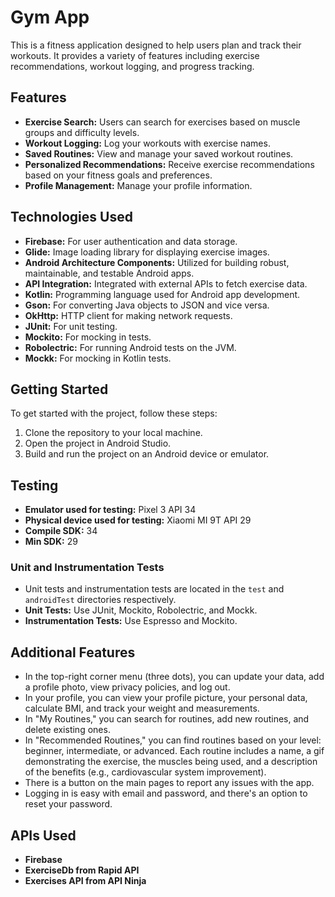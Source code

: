# Gym App

This is a fitness application designed to help users plan and track their workouts. It provides a variety of features including exercise recommendations, workout logging, and progress tracking.

## Features

- **Exercise Search:** Users can search for exercises based on muscle groups and difficulty levels.
- **Workout Logging:** Log your workouts with exercise names.
- **Saved Routines:** View and manage your saved workout routines.
- **Personalized Recommendations:** Receive exercise recommendations based on your fitness goals and preferences.
- **Profile Management:** Manage your profile information.

## Technologies Used

- **Firebase:** For user authentication and data storage.
- **Glide:** Image loading library for displaying exercise images.
- **Android Architecture Components:** Utilized for building robust, maintainable, and testable Android apps.
- **API Integration:** Integrated with external APIs to fetch exercise data.
- **Kotlin:** Programming language used for Android app development.
- **Gson:** For converting Java objects to JSON and vice versa.
- **OkHttp:** HTTP client for making network requests.
- **JUnit:** For unit testing.
- **Mockito:** For mocking in tests.
- **Robolectric:** For running Android tests on the JVM.
- **Mockk:** For mocking in Kotlin tests.

## Getting Started

To get started with the project, follow these steps:

1. Clone the repository to your local machine.
2. Open the project in Android Studio.
3. Build and run the project on an Android device or emulator.

## Testing

- **Emulator used for testing:** Pixel 3 API 34
- **Physical device used for testing:** Xiaomi MI 9T API 29
- **Compile SDK:** 34
- **Min SDK:** 29

### Unit and Instrumentation Tests

- Unit tests and instrumentation tests are located in the `test` and `androidTest` directories respectively.
- **Unit Tests:** Use JUnit, Mockito, Robolectric, and Mockk.
- **Instrumentation Tests:** Use Espresso and Mockito.

## Additional Features

- In the top-right corner menu (three dots), you can update your data, add a profile photo, view privacy policies, and log out.
- In your profile, you can view your profile picture, your personal data, calculate BMI, and track your weight and measurements.
- In "My Routines," you can search for routines, add new routines, and delete existing ones.
- In "Recommended Routines," you can find routines based on your level: beginner, intermediate, or advanced. Each routine includes a name, a gif demonstrating the exercise, the muscles being used, and a description of the benefits (e.g., cardiovascular system improvement).
- There is a button on the main pages to report any issues with the app.
- Logging in is easy with email and password, and there's an option to reset your password.

## APIs Used

- **Firebase**
- **ExerciseDb from Rapid API**
- **Exercises API from API Ninja**
